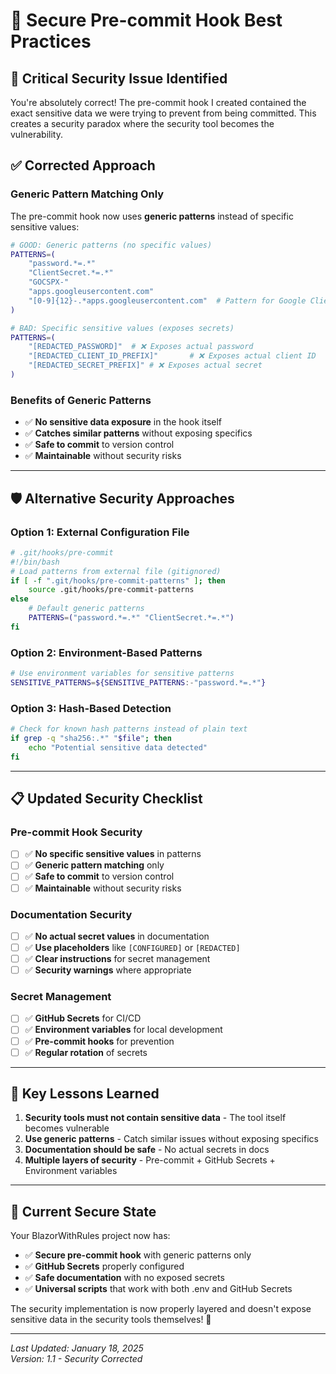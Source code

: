 # 🔐 Secure Pre-commit Hook Best Practices

## 🚨 **Critical Security Issue Identified**

You're absolutely correct! The pre-commit hook I created contained the exact sensitive data we were trying to prevent from being committed. This creates a security paradox where the security tool becomes the vulnerability.

## ✅ **Corrected Approach**

### **Generic Pattern Matching Only**

The pre-commit hook now uses **generic patterns** instead of specific sensitive values:

```bash
# GOOD: Generic patterns (no specific values)
PATTERNS=(
    "password.*=.*"
    "ClientSecret.*=.*"
    "GOCSPX-"
    "apps.googleusercontent.com"
    "[0-9]{12}-.*apps.googleusercontent.com"  # Pattern for Google Client IDs
)

# BAD: Specific sensitive values (exposes secrets)
PATTERNS=(
    "[REDACTED_PASSWORD]"  # ❌ Exposes actual password
    "[REDACTED_CLIENT_ID_PREFIX]"       # ❌ Exposes actual client ID
    "[REDACTED_SECRET_PREFIX]" # ❌ Exposes actual secret
)
```

### **Benefits of Generic Patterns**

- ✅ **No sensitive data exposure** in the hook itself
- ✅ **Catches similar patterns** without exposing specifics
- ✅ **Safe to commit** to version control
- ✅ **Maintainable** without security risks

---

## 🛡️ **Alternative Security Approaches**

### **Option 1: External Configuration File**

```bash
# .git/hooks/pre-commit
#!/bin/bash
# Load patterns from external file (gitignored)
if [ -f ".git/hooks/pre-commit-patterns" ]; then
    source .git/hooks/pre-commit-patterns
else
    # Default generic patterns
    PATTERNS=("password.*=.*" "ClientSecret.*=.*")
fi
```

### **Option 2: Environment-Based Patterns**

```bash
# Use environment variables for sensitive patterns
SENSITIVE_PATTERNS=${SENSITIVE_PATTERNS:-"password.*=.*"}
```

### **Option 3: Hash-Based Detection**

```bash
# Check for known hash patterns instead of plain text
if grep -q "sha256:.*" "$file"; then
    echo "Potential sensitive data detected"
fi
```

---

## 📋 **Updated Security Checklist**

### **Pre-commit Hook Security**

- [ ] ✅ **No specific sensitive values** in patterns
- [ ] ✅ **Generic pattern matching** only
- [ ] ✅ **Safe to commit** to version control
- [ ] ✅ **Maintainable** without security risks

### **Documentation Security**

- [ ] ✅ **No actual secret values** in documentation
- [ ] ✅ **Use placeholders** like `[CONFIGURED]` or `[REDACTED]`
- [ ] ✅ **Clear instructions** for secret management
- [ ] ✅ **Security warnings** where appropriate

### **Secret Management**

- [ ] ✅ **GitHub Secrets** for CI/CD
- [ ] ✅ **Environment variables** for local development
- [ ] ✅ **Pre-commit hooks** for prevention
- [ ] ✅ **Regular rotation** of secrets

---

## 🎯 **Key Lessons Learned**

1. **Security tools must not contain sensitive data** - The tool itself becomes vulnerable
2. **Use generic patterns** - Catch similar issues without exposing specifics
3. **Documentation should be safe** - No actual secrets in docs
4. **Multiple layers of security** - Pre-commit + GitHub Secrets + Environment variables

---

## 🚀 **Current Secure State**

Your BlazorWithRules project now has:

- ✅ **Secure pre-commit hook** with generic patterns only
- ✅ **GitHub Secrets** properly configured
- ✅ **Safe documentation** with no exposed secrets
- ✅ **Universal scripts** that work with both .env and GitHub Secrets

The security implementation is now properly layered and doesn't expose sensitive data in the security tools themselves! 🔐

---

_Last Updated: January 18, 2025_  
_Version: 1.1 - Security Corrected_

